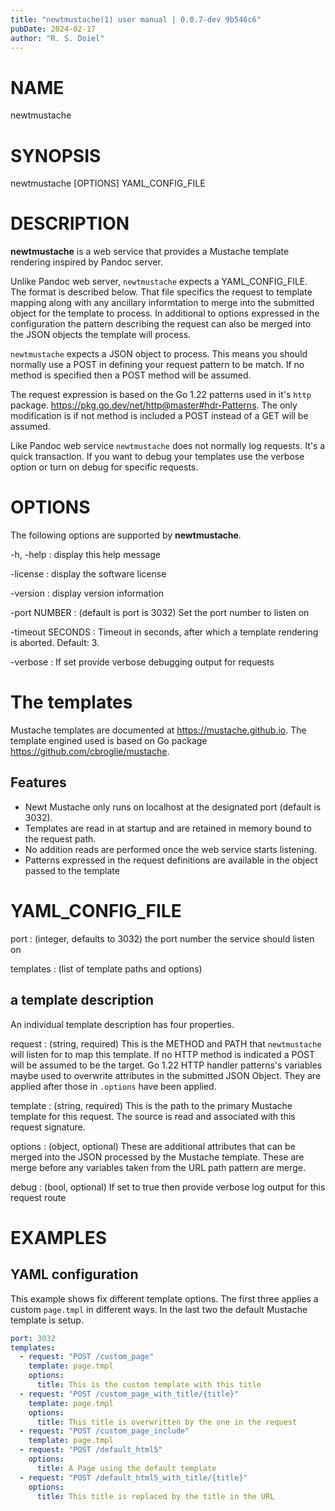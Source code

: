 ```yaml
---
title: "newtmustache(1) user manual | 0.0.7-dev 9b546c6"
pubDate: 2024-02-17
author: "R. S. Doiel"
---
```


# NAME

newtmustache

# SYNOPSIS

newtmustache [OPTIONS] YAML_CONFIG_FILE

# DESCRIPTION

**newtmustache** is a web service that provides a Mustache template rendering inspired by Pandoc server.

Unlike Pandoc web server, `newtmustache` expects a YAML_CONFIG_FILE. The format is
described below. That file specifics the request to template mapping along with any ancillary informtation
to merge into the submitted object for the template to process. In additional to options expressed in
the configuration the pattern describing the request can also be merged into the JSON objects the template
will process.

`newtmustache` expects a JSON object to process. This means you should normally use a POST
in defining your request pattern to be match.  If no method is specified then a POST method will be
assumed.

The request expression is based on the Go 1.22 patterns used in it's `http` package.
<https://pkg.go.dev/net/http@master#hdr-Patterns>. The only modification is if not method is included
a POST instead of a GET will be assumed.

Like Pandoc web service `newtmustache` does not normally log requests. It's a quick transaction.
If you want to debug your templates use the verbose option or turn on debug for specific requests.

# OPTIONS

The following options are supported by **newtmustache**.

-h, -help
: display this help message

-license
: display the software license

-version
: display version information

-port NUMBER
: (default is port is 3032) Set the port number to listen on

-timeout SECONDS
: Timeout in seconds, after which a template rendering is aborted.  Default: 3.

-verbose
: If set provide verbose debugging output for requests

# The templates

Mustache templates are documented at <https://mustache.github.io>. The template engined
used is based on Go package <https://github.com/cbroglie/mustache>.

## Features

- Newt Mustache only runs on localhost at the designated port (default is 3032).
- Templates are read in at startup and are retained in memory bound to the request path.
- No addition reads are performed once the web service starts listening.
- Patterns expressed in the request definitions are available in the object passed to the template

# YAML_CONFIG_FILE

port
: (integer, defaults to 3032) the port number the service should listen on

templates
: (list of template paths and options)

## a template description

An individual template description has four properties.

request
: (string, required) This is the METHOD and PATH that `newtmustache` will listen for to map this template. If no HTTP method is indicated a POST will be assumed to be the target. Go 1.22 HTTP handler patterns's variables maybe used to overwrite attributes in the submitted JSON Object. They are applied after those in `.options` have been applied.

template
: (string, required) This is the path to the primary Mustache template for this request. The source is read and associated with this request signature.

options
: (object, optional) These are additional attributes that can be merged into the JSON processed by the Mustache template. These are merge before any variables taken from the URL path pattern are merge.

debug
: (bool, optional) If set to true then provide verbose log output for this request route

# EXAMPLES

## YAML configuration

This example shows fix different template options. The first three applies a custom `page.tmpl` in different ways. In the last two the default Mustache template is setup.

~~~yaml
port: 3032
templates:
  - request: "POST /custom_page"
    template: page.tmpl
    options:
      title: This is the custom template with this title
  - request: "POST /custom_page_with_title/{title}"
    template: page.tmpl
    options:
      title: This title is overwritten by the one in the request
  - request: "POST /custom_page_include"
    template: page.tmpl
  - request: "POST /default_html5"
    options:
      title: A Page using the default template
  - request: "POST /default_html5_with_title/{title}"
    options:
      title: This title is replaced by the title in the URL
~~~


